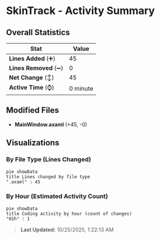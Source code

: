 # SkinTrack - Activity Summary 

## Overall Statistics

| Stat                   | Value                                                             |
| ---------------------- | ----------------------------------------------------------------- |
| **Lines Added** (➕)   | 45                                          |
| **Lines Removed** (➖) | 0                                        |
| **Net Change** (↕)    | 45                |
| **Active Time** (⌚)   | 0 minute |


## Modified Files
- **MainWindow.axaml** (+45, -0)

## Visualizations

### By File Type (Lines Changed)

```mermaid
pie showData
title Lines changed by file type
".axaml" : 45
```

### By Hour (Estimated Activity Count)

```mermaid
pie showData
title Coding activity by hour (count of changes)
"01h" : 1
```


> **Last Updated:** 10/25/2025, 1:22:13 AM